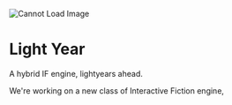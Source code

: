 ![Cannot Load Image](/Marketing/LightYear%20-%20Title%20-%20Catch.jpg "Marketing/LightYear - Title - Catch.jpg")

# Light Year
A hybrid IF engine, lightyears ahead.

We're working on a new class of Interactive Fiction engine, 
